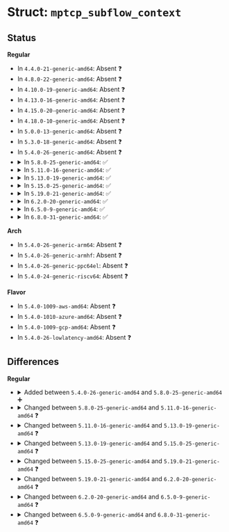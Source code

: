 # Struct: <code>mptcp_subflow_context</code>

## Status
<b>Regular</b>
<ul>
<li>
In <code>4.4.0-21-generic-amd64</code>: Absent ❓
</li>
<li>
In <code>4.8.0-22-generic-amd64</code>: Absent ❓
</li>
<li>
In <code>4.10.0-19-generic-amd64</code>: Absent ❓
</li>
<li>
In <code>4.13.0-16-generic-amd64</code>: Absent ❓
</li>
<li>
In <code>4.15.0-20-generic-amd64</code>: Absent ❓
</li>
<li>
In <code>4.18.0-10-generic-amd64</code>: Absent ❓
</li>
<li>
In <code>5.0.0-13-generic-amd64</code>: Absent ❓
</li>
<li>
In <code>5.3.0-18-generic-amd64</code>: Absent ❓
</li>
<li>
In <code>5.4.0-26-generic-amd64</code>: Absent ❓
</li>
<li>
<details>
<summary>In <code>5.8.0-25-generic-amd64</code>: ✅</summary>

```c
struct mptcp_subflow_context {
    struct list_head node;
    u64 local_key;
    u64 remote_key;
    u64 idsn;
    u64 map_seq;
    u32 snd_isn;
    u32 token;
    u32 rel_write_seq;
    u32 map_subflow_seq;
    u32 ssn_offset;
    u32 map_data_len;
    u32 request_mptcp;
    u32 request_join;
    u32 request_bkup;
    u32 mp_capable;
    u32 mp_join;
    u32 fully_established;
    u32 pm_notified;
    u32 conn_finished;
    u32 map_valid;
    u32 mpc_map;
    u32 backup;
    u32 data_avail;
    u32 rx_eof;
    u32 data_fin_tx_enable;
    u32 use_64bit_ack;
    u32 can_ack;
    u64 data_fin_tx_seq;
    u32 remote_nonce;
    u64 thmac;
    u32 local_nonce;
    u32 remote_token;
    u8[20] hmac;
    u8 local_id;
    u8 remote_id;
    struct sock * tcp_sock;
    struct sock * conn;
    const struct inet_connection_sock_af_ops * icsk_af_ops;
    void (*)(struct sock *) tcp_data_ready;
    void (*)(struct sock *) tcp_state_change;
    void (*)(struct sock *) tcp_write_space;
    struct callback_head rcu;
}
```
</details>
</li>
<li>
<details>
<summary>In <code>5.11.0-16-generic-amd64</code>: ✅</summary>

```c
struct mptcp_subflow_context {
    struct list_head node;
    u64 local_key;
    u64 remote_key;
    u64 idsn;
    u64 map_seq;
    u32 snd_isn;
    u32 token;
    u32 rel_write_seq;
    u32 map_subflow_seq;
    u32 ssn_offset;
    u32 map_data_len;
    u32 request_mptcp;
    u32 request_join;
    u32 request_bkup;
    u32 mp_capable;
    u32 mp_join;
    u32 fully_established;
    u32 pm_notified;
    u32 conn_finished;
    u32 map_valid;
    u32 mpc_map;
    u32 backup;
    u32 rx_eof;
    u32 can_ack;
    u32 disposable;
    enum mptcp_data_avail data_avail;
    u32 remote_nonce;
    u64 thmac;
    u32 local_nonce;
    u32 remote_token;
    u8[20] hmac;
    u8 local_id;
    u8 remote_id;
    struct sock * tcp_sock;
    struct sock * conn;
    const struct inet_connection_sock_af_ops * icsk_af_ops;
    void (*)(struct sock *) tcp_data_ready;
    void (*)(struct sock *) tcp_state_change;
    void (*)(struct sock *) tcp_write_space;
    void (*)(struct sock *) tcp_error_report;
    struct callback_head rcu;
}
```
</details>
</li>
<li>
<details>
<summary>In <code>5.13.0-19-generic-amd64</code>: ✅</summary>

```c
struct mptcp_subflow_context {
    struct list_head node;
    u64 local_key;
    u64 remote_key;
    u64 idsn;
    u64 map_seq;
    u32 snd_isn;
    u32 token;
    u32 rel_write_seq;
    u32 map_subflow_seq;
    u32 ssn_offset;
    u32 map_data_len;
    u32 request_mptcp;
    u32 request_join;
    u32 request_bkup;
    u32 mp_capable;
    u32 mp_join;
    u32 fully_established;
    u32 pm_notified;
    u32 conn_finished;
    u32 map_valid;
    u32 mpc_map;
    u32 backup;
    u32 send_mp_prio;
    u32 rx_eof;
    u32 can_ack;
    u32 disposable;
    enum mptcp_data_avail data_avail;
    u32 remote_nonce;
    u64 thmac;
    u32 local_nonce;
    u32 remote_token;
    u8[20] hmac;
    u8 local_id;
    u8 remote_id;
    u8 reset_seen;
    u8 reset_transient;
    u8 reset_reason;
    long int delegated_status;
    struct list_head delegated_node;
    u32 setsockopt_seq;
    struct sock * tcp_sock;
    struct sock * conn;
    const struct inet_connection_sock_af_ops * icsk_af_ops;
    void (*)(struct sock *) tcp_data_ready;
    void (*)(struct sock *) tcp_state_change;
    void (*)(struct sock *) tcp_write_space;
    void (*)(struct sock *) tcp_error_report;
    struct callback_head rcu;
}
```
</details>
</li>
<li>
<details>
<summary>In <code>5.15.0-25-generic-amd64</code>: ✅</summary>

```c
struct mptcp_subflow_context {
    struct list_head node;
    u64 local_key;
    u64 remote_key;
    u64 idsn;
    u64 map_seq;
    u32 snd_isn;
    u32 token;
    u32 rel_write_seq;
    u32 map_subflow_seq;
    u32 ssn_offset;
    u32 map_data_len;
    __wsum map_data_csum;
    u32 map_csum_len;
    u32 request_mptcp;
    u32 request_join;
    u32 request_bkup;
    u32 mp_capable;
    u32 mp_join;
    u32 fully_established;
    u32 pm_notified;
    u32 conn_finished;
    u32 map_valid;
    u32 map_csum_reqd;
    u32 map_data_fin;
    u32 mpc_map;
    u32 backup;
    u32 send_mp_prio;
    u32 send_mp_fail;
    u32 rx_eof;
    u32 can_ack;
    u32 disposable;
    u32 stale;
    enum mptcp_data_avail data_avail;
    u32 remote_nonce;
    u64 thmac;
    u32 local_nonce;
    u32 remote_token;
    u8[20] hmac;
    u8 local_id;
    u8 remote_id;
    u8 reset_seen;
    u8 reset_transient;
    u8 reset_reason;
    u8 stale_count;
    long int delegated_status;
    struct list_head delegated_node;
    u32 setsockopt_seq;
    u32 stale_rcv_tstamp;
    struct sock * tcp_sock;
    struct sock * conn;
    const struct inet_connection_sock_af_ops * icsk_af_ops;
    void (*)(struct sock *) tcp_data_ready;
    void (*)(struct sock *) tcp_state_change;
    void (*)(struct sock *) tcp_write_space;
    void (*)(struct sock *) tcp_error_report;
    struct callback_head rcu;
}
```
</details>
</li>
<li>
<details>
<summary>In <code>5.19.0-21-generic-amd64</code>: ✅</summary>

```c
struct mptcp_subflow_context {
    struct list_head node;
    long unsigned int avg_pacing_rate;
    u64 local_key;
    u64 remote_key;
    u64 idsn;
    u64 map_seq;
    u32 snd_isn;
    u32 token;
    u32 rel_write_seq;
    u32 map_subflow_seq;
    u32 ssn_offset;
    u32 map_data_len;
    __wsum map_data_csum;
    u32 map_csum_len;
    u32 request_mptcp;
    u32 request_join;
    u32 request_bkup;
    u32 mp_capable;
    u32 mp_join;
    u32 fully_established;
    u32 pm_notified;
    u32 conn_finished;
    u32 map_valid;
    u32 map_csum_reqd;
    u32 map_data_fin;
    u32 mpc_map;
    u32 backup;
    u32 send_mp_prio;
    u32 send_mp_fail;
    u32 send_fastclose;
    u32 send_infinite_map;
    u32 rx_eof;
    u32 can_ack;
    u32 disposable;
    u32 stale;
    u32 local_id_valid;
    u32 valid_csum_seen;
    enum mptcp_data_avail data_avail;
    u32 remote_nonce;
    u64 thmac;
    u32 local_nonce;
    u32 remote_token;
    u8[20] hmac;
    u8 local_id;
    u8 remote_id;
    u8 reset_seen;
    u8 reset_transient;
    u8 reset_reason;
    u8 stale_count;
    long int delegated_status;
    long unsigned int fail_tout;
    struct (anon) reset;
    struct list_head delegated_node;
    u32 setsockopt_seq;
    u32 stale_rcv_tstamp;
    struct sock * tcp_sock;
    struct sock * conn;
    const struct inet_connection_sock_af_ops * icsk_af_ops;
    void (*)(struct sock *) tcp_state_change;
    void (*)(struct sock *) tcp_error_report;
    struct callback_head rcu;
}
```
</details>
</li>
<li>
<details>
<summary>In <code>6.2.0-20-generic-amd64</code>: ✅</summary>

```c
struct mptcp_subflow_context {
    struct list_head node;
    long unsigned int avg_pacing_rate;
    u64 local_key;
    u64 remote_key;
    u64 idsn;
    u64 map_seq;
    u32 snd_isn;
    u32 token;
    u32 rel_write_seq;
    u32 map_subflow_seq;
    u32 ssn_offset;
    u32 map_data_len;
    __wsum map_data_csum;
    u32 map_csum_len;
    u32 request_mptcp;
    u32 request_join;
    u32 request_bkup;
    u32 mp_capable;
    u32 mp_join;
    u32 fully_established;
    u32 pm_notified;
    u32 conn_finished;
    u32 map_valid;
    u32 map_csum_reqd;
    u32 map_data_fin;
    u32 mpc_map;
    u32 backup;
    u32 send_mp_prio;
    u32 send_mp_fail;
    u32 send_fastclose;
    u32 send_infinite_map;
    u32 rx_eof;
    u32 remote_key_valid;
    u32 disposable;
    u32 stale;
    u32 local_id_valid;
    u32 valid_csum_seen;
    u32 is_mptfo;
    u32 __unused;
    enum mptcp_data_avail data_avail;
    u32 remote_nonce;
    u64 thmac;
    u32 local_nonce;
    u32 remote_token;
    u8[20] hmac;
    u64 iasn;
    u8 local_id;
    u8 remote_id;
    u8 reset_seen;
    u8 reset_transient;
    u8 reset_reason;
    u8 stale_count;
    long int delegated_status;
    long unsigned int fail_tout;
    struct (anon) reset;
    struct list_head delegated_node;
    u32 setsockopt_seq;
    u32 stale_rcv_tstamp;
    struct sock * tcp_sock;
    struct sock * conn;
    const struct inet_connection_sock_af_ops * icsk_af_ops;
    void (*)(struct sock *) tcp_state_change;
    void (*)(struct sock *) tcp_error_report;
    struct callback_head rcu;
}
```
</details>
</li>
<li>
<details>
<summary>In <code>6.5.0-9-generic-amd64</code>: ✅</summary>

```c
struct mptcp_subflow_context {
    struct list_head node;
    long unsigned int avg_pacing_rate;
    u64 local_key;
    u64 remote_key;
    u64 idsn;
    u64 map_seq;
    u32 snd_isn;
    u32 token;
    u32 rel_write_seq;
    u32 map_subflow_seq;
    u32 ssn_offset;
    u32 map_data_len;
    __wsum map_data_csum;
    u32 map_csum_len;
    u32 request_mptcp;
    u32 request_join;
    u32 request_bkup;
    u32 mp_capable;
    u32 mp_join;
    u32 fully_established;
    u32 pm_notified;
    u32 conn_finished;
    u32 map_valid;
    u32 map_csum_reqd;
    u32 map_data_fin;
    u32 mpc_map;
    u32 backup;
    u32 send_mp_prio;
    u32 send_mp_fail;
    u32 send_fastclose;
    u32 send_infinite_map;
    u32 remote_key_valid;
    u32 disposable;
    u32 stale;
    u32 local_id_valid;
    u32 valid_csum_seen;
    u32 is_mptfo;
    u32 __unused;
    enum mptcp_data_avail data_avail;
    u32 remote_nonce;
    u64 thmac;
    u32 local_nonce;
    u32 remote_token;
    u8[20] hmac;
    u64 iasn;
    u8 local_id;
    u8 remote_id;
    u8 reset_seen;
    u8 reset_transient;
    u8 reset_reason;
    u8 stale_count;
    u32 subflow_id;
    long int delegated_status;
    long unsigned int fail_tout;
    struct (anon) reset;
    struct list_head delegated_node;
    u32 setsockopt_seq;
    u32 stale_rcv_tstamp;
    struct sock * tcp_sock;
    struct sock * conn;
    const struct inet_connection_sock_af_ops * icsk_af_ops;
    void (*)(struct sock *) tcp_state_change;
    void (*)(struct sock *) tcp_error_report;
    struct callback_head rcu;
}
```
</details>
</li>
<li>
<details>
<summary>In <code>6.8.0-31-generic-amd64</code>: ✅</summary>

```c
struct mptcp_subflow_context {
    struct list_head node;
    long unsigned int avg_pacing_rate;
    u64 local_key;
    u64 remote_key;
    u64 idsn;
    u64 map_seq;
    u32 snd_isn;
    u32 token;
    u32 rel_write_seq;
    u32 map_subflow_seq;
    u32 ssn_offset;
    u32 map_data_len;
    __wsum map_data_csum;
    u32 map_csum_len;
    u32 request_mptcp;
    u32 request_join;
    u32 request_bkup;
    u32 mp_capable;
    u32 mp_join;
    u32 fully_established;
    u32 pm_notified;
    u32 conn_finished;
    u32 map_valid;
    u32 map_csum_reqd;
    u32 map_data_fin;
    u32 mpc_map;
    u32 backup;
    u32 send_mp_prio;
    u32 send_mp_fail;
    u32 send_fastclose;
    u32 send_infinite_map;
    u32 remote_key_valid;
    u32 disposable;
    u32 stale;
    u32 valid_csum_seen;
    u32 is_mptfo;
    u32 __unused;
    bool data_avail;
    bool scheduled;
    u32 remote_nonce;
    u64 thmac;
    u32 local_nonce;
    u32 remote_token;
    u8[20] hmac;
    u64 iasn;
    s16 local_id;
    u8 remote_id;
    u8 reset_seen;
    u8 reset_transient;
    u8 reset_reason;
    u8 stale_count;
    u32 subflow_id;
    long int delegated_status;
    long unsigned int fail_tout;
    struct (anon) reset;
    struct list_head delegated_node;
    u32 setsockopt_seq;
    u32 stale_rcv_tstamp;
    int cached_sndbuf;
    struct sock * tcp_sock;
    struct sock * conn;
    const struct inet_connection_sock_af_ops * icsk_af_ops;
    void (*)(struct sock *) tcp_state_change;
    void (*)(struct sock *) tcp_error_report;
    struct callback_head rcu;
}
```
</details>
</li>
</ul>
<b>Arch</b>
<ul>
<li>
In <code>5.4.0-26-generic-arm64</code>: Absent ❓
</li>
<li>
In <code>5.4.0-26-generic-armhf</code>: Absent ❓
</li>
<li>
In <code>5.4.0-26-generic-ppc64el</code>: Absent ❓
</li>
<li>
In <code>5.4.0-24-generic-riscv64</code>: Absent ❓
</li>
</ul>
<b>Flavor</b>
<ul>
<li>
In <code>5.4.0-1009-aws-amd64</code>: Absent ❓
</li>
<li>
In <code>5.4.0-1010-azure-amd64</code>: Absent ❓
</li>
<li>
In <code>5.4.0-1009-gcp-amd64</code>: Absent ❓
</li>
<li>
In <code>5.4.0-26-lowlatency-amd64</code>: Absent ❓
</li>
</ul>

## Differences
<b>Regular</b>
<ul>
<li>
<details>
<summary>Added between <code>5.4.0-26-generic-amd64</code> and <code>5.8.0-25-generic-amd64</code> ➕</summary>

```c
struct mptcp_subflow_context {
    struct list_head node;
    u64 local_key;
    u64 remote_key;
    u64 idsn;
    u64 map_seq;
    u32 snd_isn;
    u32 token;
    u32 rel_write_seq;
    u32 map_subflow_seq;
    u32 ssn_offset;
    u32 map_data_len;
    u32 request_mptcp;
    u32 request_join;
    u32 request_bkup;
    u32 mp_capable;
    u32 mp_join;
    u32 fully_established;
    u32 pm_notified;
    u32 conn_finished;
    u32 map_valid;
    u32 mpc_map;
    u32 backup;
    u32 data_avail;
    u32 rx_eof;
    u32 data_fin_tx_enable;
    u32 use_64bit_ack;
    u32 can_ack;
    u64 data_fin_tx_seq;
    u32 remote_nonce;
    u64 thmac;
    u32 local_nonce;
    u32 remote_token;
    u8[20] hmac;
    u8 local_id;
    u8 remote_id;
    struct sock * tcp_sock;
    struct sock * conn;
    const struct inet_connection_sock_af_ops * icsk_af_ops;
    void (*)(struct sock *) tcp_data_ready;
    void (*)(struct sock *) tcp_state_change;
    void (*)(struct sock *) tcp_write_space;
    struct callback_head rcu;
}
```
</details>
</li>
<li>
<details>
<summary>Changed between <code>5.8.0-25-generic-amd64</code> and <code>5.11.0-16-generic-amd64</code> ❓</summary>
<ul>
<li>
<b>Field added. </b>
<code>u32 disposable</code>
</li>
<li>
<b>Field added. </b>
<code>void (*)(struct sock *) tcp_error_report</code>
</li>
<li>
<b>Field removed. </b>
<code>u32 data_fin_tx_enable</code>
</li>
<li>
<b>Field removed. </b>
<code>u32 use_64bit_ack</code>
</li>
<li>
<b>Field removed. </b>
<code>u64 data_fin_tx_seq</code>
</li>
<li>
<b>Field type changed. </b>
<code>u32 data_avail</code> ➡️ <code>enum mptcp_data_avail data_avail</code>
</li>
</ul>
</details>
</li>
<li>
<details>
<summary>Changed between <code>5.11.0-16-generic-amd64</code> and <code>5.13.0-19-generic-amd64</code> ❓</summary>
<ul>
<li>
<b>Field added. </b>
<code>u32 send_mp_prio</code>
</li>
<li>
<b>Field added. </b>
<code>u8 reset_seen</code>
</li>
<li>
<b>Field added. </b>
<code>u8 reset_transient</code>
</li>
<li>
<b>Field added. </b>
<code>u8 reset_reason</code>
</li>
<li>
<b>Field added. </b>
<code>long int delegated_status</code>
</li>
<li>
<b>Field added. </b>
<code>struct list_head delegated_node</code>
</li>
<li>
<b>Field added. </b>
<code>u32 setsockopt_seq</code>
</li>
</ul>
</details>
</li>
<li>
<details>
<summary>Changed between <code>5.13.0-19-generic-amd64</code> and <code>5.15.0-25-generic-amd64</code> ❓</summary>
<ul>
<li>
<b>Field added. </b>
<code>__wsum map_data_csum</code>
</li>
<li>
<b>Field added. </b>
<code>u32 map_csum_len</code>
</li>
<li>
<b>Field added. </b>
<code>u32 map_csum_reqd</code>
</li>
<li>
<b>Field added. </b>
<code>u32 map_data_fin</code>
</li>
<li>
<b>Field added. </b>
<code>u32 send_mp_fail</code>
</li>
<li>
<b>Field added. </b>
<code>u32 stale</code>
</li>
<li>
<b>Field added. </b>
<code>u8 stale_count</code>
</li>
<li>
<b>Field added. </b>
<code>u32 stale_rcv_tstamp</code>
</li>
</ul>
</details>
</li>
<li>
<details>
<summary>Changed between <code>5.15.0-25-generic-amd64</code> and <code>5.19.0-21-generic-amd64</code> ❓</summary>
<ul>
<li>
<b>Field added. </b>
<code>long unsigned int avg_pacing_rate</code>
</li>
<li>
<b>Field added. </b>
<code>u32 send_fastclose</code>
</li>
<li>
<b>Field added. </b>
<code>u32 send_infinite_map</code>
</li>
<li>
<b>Field added. </b>
<code>u32 local_id_valid</code>
</li>
<li>
<b>Field added. </b>
<code>u32 valid_csum_seen</code>
</li>
<li>
<b>Field added. </b>
<code>long unsigned int fail_tout</code>
</li>
<li>
<b>Field added. </b>
<code>struct (anon) reset</code>
</li>
<li>
<b>Field removed. </b>
<code>void (*)(struct sock *) tcp_data_ready</code>
</li>
<li>
<b>Field removed. </b>
<code>void (*)(struct sock *) tcp_write_space</code>
</li>
</ul>
</details>
</li>
<li>
<details>
<summary>Changed between <code>5.19.0-21-generic-amd64</code> and <code>6.2.0-20-generic-amd64</code> ❓</summary>
<ul>
<li>
<b>Field added. </b>
<code>u32 remote_key_valid</code>
</li>
<li>
<b>Field added. </b>
<code>u32 is_mptfo</code>
</li>
<li>
<b>Field added. </b>
<code>u32 __unused</code>
</li>
<li>
<b>Field added. </b>
<code>u64 iasn</code>
</li>
<li>
<b>Field removed. </b>
<code>u32 can_ack</code>
</li>
</ul>
</details>
</li>
<li>
<details>
<summary>Changed between <code>6.2.0-20-generic-amd64</code> and <code>6.5.0-9-generic-amd64</code> ❓</summary>
<ul>
<li>
<b>Field added. </b>
<code>u32 subflow_id</code>
</li>
<li>
<b>Field removed. </b>
<code>u32 rx_eof</code>
</li>
</ul>
</details>
</li>
<li>
<details>
<summary>Changed between <code>6.5.0-9-generic-amd64</code> and <code>6.8.0-31-generic-amd64</code> ❓</summary>
<ul>
<li>
<b>Field added. </b>
<code>bool scheduled</code>
</li>
<li>
<b>Field added. </b>
<code>int cached_sndbuf</code>
</li>
<li>
<b>Field removed. </b>
<code>u32 local_id_valid</code>
</li>
<li>
<b>Field type changed. </b>
<code>enum mptcp_data_avail data_avail</code> ➡️ <code>bool data_avail</code>
</li>
<li>
<b>Field type changed. </b>
<code>u8 local_id</code> ➡️ <code>s16 local_id</code>
</li>
</ul>
</details>
</li>
</ul>
